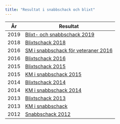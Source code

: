 ```yaml
---
title: "Resultat i snabbschack och blixt"
---
```


|År|Resultat|
|-|-|
|2019|[Blixt- och snabbschack 2019](../../htm/blixtschack_2019.htm)|
|2018|[Blixtschack 2018](../../htm/blixtschack_2018.htm)|
|2016|[SM i snabbschack för veteraner 2016](http://www.schack.se/favoriten-malesevic-overlagsen-i-veteran-sm-i-snabbschack/)|
|2016|[Blixtschack 2016](../../htm/blixtschack_2016.htm)|
|2015|[Blixtschack 2015](../../htm/blixtschack_2015.htm)|
|2015|[KM i snabbschack 2015](../../htm/SnabbKM.html)|
|2014|[Blixtschack 2014](../../htm/blixtschack_2014.htm)|
|2014|[KM i snabbschack 2014](http://chess-results.com/tnr133422.aspx?lan=6&art=1&wi=821)|
|2013|[Blixtschack 2013](../../htm/snabbschack_2013.htm)|
|2013|[KM i snabbschack](http://chess-results.com/tnr101120.aspx?art=1&lan=6&wi=821)|
|2012|[Snabbschack 2012](../../htm/snabbschack_2012.htm)|

